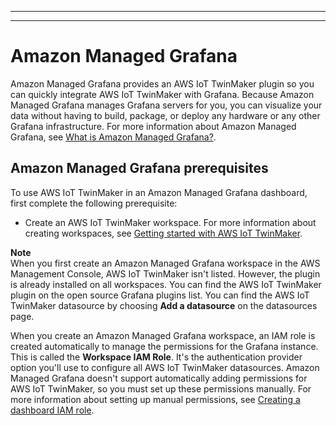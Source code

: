 --------

--------

# Amazon Managed Grafana<a name="amazon-managed-grafana"></a>

Amazon Managed Grafana provides an AWS IoT TwinMaker plugin so you can quickly integrate AWS IoT TwinMaker with Grafana\. Because Amazon Managed Grafana manages Grafana servers for you, you can visualize your data without having to build, package, or deploy any hardware or any other Grafana infrastructure\. For more information about Amazon Managed Grafana, see [What is Amazon Managed Grafana?](https://docs.aws.amazon.com/grafana/latest/userguide/what-is-Amazon-Managed-Service-Grafana.html)\.

## Amazon Managed Grafana prerequisites<a name="amazon-managed-grafana-prereqs"></a>

To use AWS IoT TwinMaker in an Amazon Managed Grafana dashboard, first complete the following prerequisite:
+ Create an AWS IoT TwinMaker workspace\. For more information about creating workspaces, see [Getting started with AWS IoT TwinMaker](https://docs.aws.amazon.com/iot-twinmaker/latest/guide/twinmaker-gs.html)\. 

**Note**  
When you first create an Amazon Managed Grafana workspace in the AWS Management Console, AWS IoT TwinMaker isn't listed\. However, the plugin is already installed on all workspaces\. You can find the AWS IoT TwinMaker plugin on the open source Grafana plugins list\. You can find the AWS IoT TwinMaker datasource by choosing **Add a datasource** on the datasources page\.

When you create an Amazon Managed Grafana workspace, an IAM role is created automatically to manage the permissions for the Grafana instance\. This is called the **Workspace IAM Role**\. It's the authentication provider option you'll use to configure all AWS IoT TwinMaker datasources\. Amazon Managed Grafana doesn't support automatically adding permissions for AWS IoT TwinMaker, so you must set up these permissions manually\. For more information about setting up manual permissions, see [Creating a dashboard IAM role](dashboard-IAM-role.md)\.